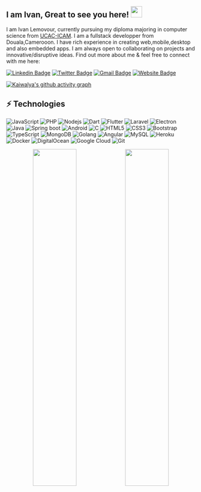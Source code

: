 ## I am Ivan, Great to see you here! <img src="https://raw.githubusercontent.com/aemmadi/aemmadi/master/wave.gif" width="30px">

I am Ivan Lemovour, currently pursuing my diploma majoring in computer science from [UCAC-ICAM](https://www.ucac-icam.com/). I am a fullstack developper from Douala,Camerooon. I have rich experience in creating web,mobile,desktop and also embedded apps. I am always open to collaborating on projects and innovative/disruptive ideas. Find out more about me & feel free to connect with me here:

[![Linkedin Badge](https://img.shields.io/badge/-Lemovou-blue?style=flat-square&logo=Linkedin&logoColor=white&link=https://www.linkedin.com/in/ivan-lemovou-98a585171/)](https://www.linkedin.com/in/ivan-lemovou-98a585171/)
[![Twitter Badge](https://img.shields.io/badge/-Ivan_Lemovou-blue?style=flat-square&logo=twitter&logoColor=white&link=https://twitter.com/sherlock2045)](https://twitter.com/sherlock2045)
[![Gmail Badge](https://img.shields.io/badge/-lemovou@gmail.com-c14438?style=flat-square&logo=Gmail&logoColor=white&link=mailto:lemovou@gmail.com)](mailto:lemovou@gmail.com)
[![Website Badge](https://img.shields.io/badge/-Lemovou's_Portfolio-black?style=flat-square&logo=Wordpress&logoColor=white&link=https://sherlock2045.netlify.app/)](https://sherlock2045.netlify.app/)
<!--[![Youtube Badge](https://img.shields.io/badge/-koolkanna-darkred?style=flat-square&logo=youtube&logoColor=white&link=https://www.youtube.com/c/koolkanna)](https://www.youtube.com/c/koolkanna)-->

[![Kaiwalya's github activity graph](https://activity-graph.herokuapp.com/graph?username=SherlockHolmes2045&theme=xcode)](https://github.com/SherlockHolmes2045)


## ⚡ Technologies

![JavaScript](https://img.shields.io/badge/-JavaScript-black?style=flat-square&logo=javascript)
![PHP](https://img.shields.io/badge/-PHP-indigo?style=flat-square&logo=php)
![Nodejs](https://img.shields.io/badge/-Nodejs-black?style=flat-square&logo=Node.js)
![Dart](https://img.shields.io/badge/-Dart-blue?style=flat-square&logo=Dart)
![Flutter](https://img.shields.io/badge/-Flutter-blue?style=flat-square&logo=flutter)
![Laravel](https://img.shields.io/badge/-Laravel-black?style=flat-square&logo=laravel)
![Electron](https://img.shields.io/badge/-Electron-green?style=flat-square&logo=electron)
![Java](https://img.shields.io/badge/-java-E34A86?style=flat-square&logo=java)
![Spring boot](https://img.shields.io/badge/-Spring_boot-black?style=flat-square&logo=spring)
![Android](https://img.shields.io/badge/-Android-black?style=flat-square&logo=android)
![C](https://img.shields.io/badge/-C-00599C?style=flat-square&logo=c)
![HTML5](https://img.shields.io/badge/-HTML5-E34F26?style=flat-square&logo=html5&logoColor=white)
![CSS3](https://img.shields.io/badge/-CSS3-1572B6?style=flat-square&logo=css3)
![Bootstrap](https://img.shields.io/badge/-Bootstrap-563D7C?style=flat-square&logo=bootstrap)
![TypeScript](https://img.shields.io/badge/-TypeScript-007ACC?style=flat-square&logo=typescript)
![MongoDB](https://img.shields.io/badge/-MongoDB-black?style=flat-square&logo=mongodb)
![Golang](https://img.shields.io/badge/-Go-black?style=flat-square&logo=go)
![Angular](https://img.shields.io/badge/-Angular-black?style=flat-square&logo=angular)
![MySQL](https://img.shields.io/badge/-MySQL-black?style=flat-square&logo=mysql)
![Heroku](https://img.shields.io/badge/-Heroku-430098?style=flat-square&logo=heroku)
![Docker](https://img.shields.io/badge/-Docker-black?style=flat-square&logo=docker)
![DigitalOcean](https://img.shields.io/badge/-Digital%20Ocean-darkblue?style=flat-square&logo=digitalocean)
![Google Cloud](https://img.shields.io/badge/Google%20Cloud-black?style=flat-square&logo=google-cloud)
![Git](https://img.shields.io/badge/-Git-black?style=flat-square&logo=git)



<p align="center">
	
  <img width="48%" src="https://github-readme-stats.vercel.app/api?username=SherlockHolmes2045&show_icons=true&theme=tokyonight" />
  <img width="48%" src="https://github-readme-streak-stats.herokuapp.com/?user=SherlockHolmes2045&theme=tokyonight" />
</p>



<!--## Hi there 👋, I am Kaiwalya. Welcome to my profile !!!
<p align="center">
  <img align="center" alt="Meme Studio" src="https://github.com/viclafouch/viclafouch/blob/master/img/pack.png" />
</p>
[![linkedin badge](https://img.shields.io/badge/Linkedin-kaiwalyakoparkar-0077b5?style=flat-square&logo=linkedin)](https://www.linkedin.com/in/kaiwalyakoparkar//)
[![website badge](https://img.shields.io/badge/Website-kaiwalyakoparkar.github.io-1f425f?style=flat-square&logo=wikipedia)](https://kaiwalyakoparkar.github.io/)
[![twitter badge](https://img.shields.io/badge/Twitter-kaiwalya_13-1f425f?style=flat-square&logo=twitter)](https://twitter.com/kaiwalya_13)
[![medium badge](https://img.shields.io/badge/Medium-kaiwalyakoparkar-1f425f?style=flat-square&logo=medium)](https://kaiwalyakoparkar.medium.com)
- 🔭 I’m currently working on my Competetive programming and Full stack developement skills
- :goal_net: My goal of 2021 is to learn the Full Stack Development and Hybrid app development.
- 🌱 I’m currently learning new trends and technology.
- 👯 I’m looking to collaborate on latest technology which challenges the problems in this world
- 💬 Ask me about Software Engineering and Cyber Security Concepts
- ⚡ Download my Cv : [Download CV](https://drive.google.com/file/d/10t_EtYrt7pvjD5cR-5h_WmcrT8aH-ZQf/view)
- 😄 Pronouns: He/Mr
- ⚡ Fun fact: "I am not special but a kind of iterative loop is continuously going on inside my mind which pushes me forward everyday and raises my difficulty bar by 1..."
<img src="https://github-readme-stats.vercel.app/api?username=kaiwalyakoparkar&&show_icons=true&title_color=08fdd8&icon_color=bb2acf&text_color=ffffff&bg_color=0a192f" width="100%"/>
-->
